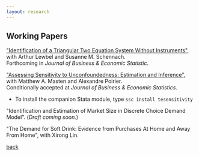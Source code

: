 ```yaml
---
layout: research
---
```


## Working Papers

["Identification of a Triangular Two Equation System Without Instruments",](https://drive.google.com/file/d/168iai3BYumnlzspOZf8Uwx8k0Jf7pWPS/view?usp=sharing) with Arthur Lewbel and Susanne M. Schennach.   
Forthcoming in *Journal of Business & Economic Statistic*.

["Assessing Sensitivity to Unconfoundedness: Estimation and Inference",](https://arxiv.org/abs/2012.15716) with Matthew A. Masten and Alexandre Poirier.      
Conditionally accepted at *Journal of Business & Economic Statistics*.

*   To install the companion Stata module, type `ssc install tesensitivity`

"Identification and Estimation of Market Size in Discrete Choice Demand Model". (*Draft coming soon.*)

"The Demand for Soft Drink: Evidence from Purchases At Home and Away From Home", with Xirong Lin. 


[back](./)
